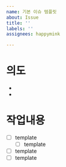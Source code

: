 ```yaml
---
name: 기본 이슈 템플릿
about: Issue
title: ''
labels: ''
assignees: happymink

---
```


# 의도
- 
- 

# 작업내용
- [ ] template
	- [ ] template
- [ ] template
- [ ] template
